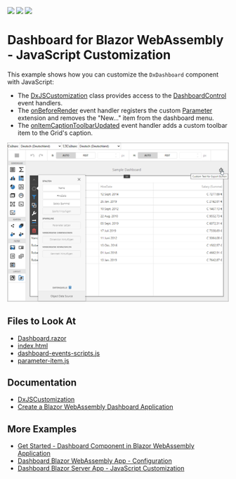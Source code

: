 <!-- default badges list -->
![](https://img.shields.io/endpoint?url=https://codecentral.devexpress.com/api/v1/VersionRange/357645952/22.1.3%2B)
[![](https://img.shields.io/badge/Open_in_DevExpress_Support_Center-FF7200?style=flat-square&logo=DevExpress&logoColor=white)](https://supportcenter.devexpress.com/ticket/details/T990002)
[![](https://img.shields.io/badge/📖_How_to_use_DevExpress_Examples-e9f6fc?style=flat-square)](https://docs.devexpress.com/GeneralInformation/403183)
<!-- default badges end -->

# Dashboard for Blazor WebAssembly - JavaScript Customization

This example shows how you can customize the `DxDashboard` component with JavaScript:

- The [DxJSCustomization](https://docs.devexpress.com/Dashboard/DevExpress.DashboardBlazor.DxJSCustomization?v=21.1) class provides access to the [DashboardControl](https://docs.devexpress.com/Dashboard/js-DevExpress.Dashboard.DashboardControl) event handlers.
- The [onBeforeRender](https://docs.devexpress.com/Dashboard/js-DevExpress.Dashboard.DashboardControlOptions#js_devexpress_dashboard_dashboardcontroloptions_onbeforerender) event handler registers the custom [Parameter](https://github.com/DevExpress/dashboard-extensions/blob/master/docs/parameter-item.md) extension and removes the "New..." item from the dashboard menu.
- The [onItemCaptionToolbarUpdated](https://docs.devexpress.com/Dashboard/js-DevExpress.Dashboard.ViewerApiExtensionOptions#js_devexpress_dashboard_viewerapiextensionoptions_onitemcaptiontoolbarupdated) event handler adds a custom toolbar item to the Grid's caption.

![](blazor-localized-dashboard.png)

## Files to Look At

* [Dashboard.razor](./CS/BlazorDashboardApp/Client/Pages/Dashboard.razor)
* [index.html](./CS/BlazorDashboardApp/Client/wwwroot/index.html)
* [dashboard-events-scripts.js](./CS/BlazorDashboardApp/Client/wwwroot/dashboard-events-scripts.js)
* [parameter-item.js](./CS/BlazorDashboardApp/Client/wwwroot/parameter-item.js)

## Documentation

- [DxJSCustomization](https://docs.devexpress.com/Dashboard/DevExpress.DashboardBlazor.DxJSCustomization?v=21.1)
- [Create a Blazor WebAssembly Dashboard Application](https://docs.devexpress.com/Dashboard/401892?v=21.1)

## More Examples

- [Get Started - Dashboard Component in Blazor WebAssembly Application](https://github.com/DevExpress-Examples/dashboard-blazor-webassembly-app)
- [Dashboard Blazor WebAssembly App - Configuration](https://github.com/DevExpress-Examples/dashboard-blazor-webassembly-configuration)
- [Dashboard Blazor Server App - JavaScript Customization](https://github.com/DevExpress-Examples/dashboard-blazor-server-js-customization)
